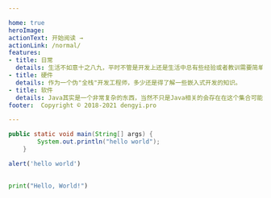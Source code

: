 ```yaml
--- 

home: true
heroImage: 
actionText: 开始阅读 →
actionLink: /normal/
features:
- title: 日常
  details: 生活不如意十之八九，平时不管是开发上还是生活中总有些经验或者教训需要简单记录。
- title: 硬件
  details: 作为一个伪"全栈"开发工程师，多少还是得了解一些嵌入式开发的知识。
- title: 软件
  details: Java其实是一个非常复杂的东西，当然不只是Java相关的会存在在这个集合可能有js可能有Python也可能有lua、ruby等等各种语言。
footer:  Copyright © 2018-2021 dengyi.pro

---
```


```java
public static void main(String[] args) {
        System.out.println("hello world");
    }
```
```js
alert('hello world')

```

```python
 
print("Hello, World!")

```